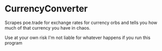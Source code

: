 # CurrencyConverter
Scrapes poe.trade for exchange rates for currency orbs and tells you how much of that currency you have in chaos.

Use at your own risk
I'm not liable for whatever happens if you run this program
